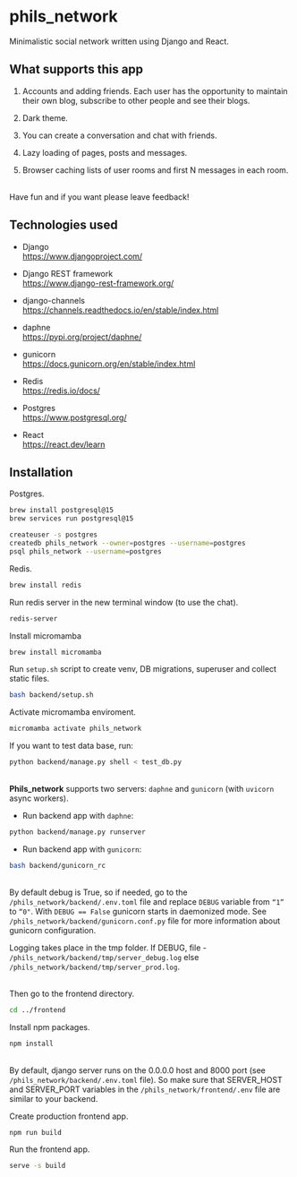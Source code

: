 # phils_network

Minimalistic social network written using Django and React.

## What supports this app
1. Accounts and adding friends. Each user has the opportunity to maintain their own blog, subscribe to other people and see their blogs.

2. Dark theme.

3. You can create a conversation and chat with friends.

4. Lazy loading of pages, posts and messages.

5. Browser caching lists of user rooms and first N messages in each room.

\
Have fun and if you want please leave feedback!

## Technologies used

* Django \
https://www.djangoproject.com/

* Django REST framework \
https://www.django-rest-framework.org/

* django-channels \
https://channels.readthedocs.io/en/stable/index.html

* daphne \
https://pypi.org/project/daphne/

* gunicorn \
https://docs.gunicorn.org/en/stable/index.html

* Redis \
https://redis.io/docs/

* Postgres \
https://www.postgresql.org/

* React \
https://react.dev/learn


## Installation

Postgres.
```sh
brew install postgresql@15
brew services run postgresql@15

createuser -s postgres
createdb phils_network --owner=postgres --username=postgres
psql phils_network --username=postgres
```

Redis.
```sh
brew install redis
```

Run redis server in the new terminal window (to use the chat).
```sh
redis-server
```

Install micromamba
```sh
brew install micromamba
```

Run `setup.sh` script to create venv, DB migrations, superuser and collect static files.
```sh
bash backend/setup.sh
```

Activate micromamba enviroment.
```sh
micromamba activate phils_network
```

If you want to test data base, run:
```sh
python backend/manage.py shell < test_db.py
```

\
**Phils_network** supports two servers: `daphne` and `gunicorn` (with `uvicorn` async workers).


* Run backend app with `daphne`:
```sh
python backend/manage.py runserver
```

* Run backend app with `gunicorn`:
```sh
bash backend/gunicorn_rc
```

\
By default debug is True, so if needed, go to the `/phils_network/backend/.env.toml` file and replace `DEBUG` variable from `“1”` to `“0"`. With `DEBUG == False` gunicorn starts in daemonized mode. See `/phils_network/backend/gunicorn.conf.py` file for more information about gunicorn configuration.

Logging takes place in the tmp folder. If DEBUG, file - `/phils_network/backend/tmp/server_debug.log` else `/phils_network/backend/tmp/server_prod.log`.

\
Then go to the frontend directory.

```sh
cd ../frontend
```

Install npm packages.
```sh
npm install
```

\
By default, django server runs on the 0.0.0.0 host and 8000 port (see `/phils_network/backend/.env.toml` file). So make sure that SERVER_HOST and SERVER_PORT variables in the `/phils_network/frontend/.env` file are similar to your backend.

Create production frontend app.
```sh
npm run build
```

Run the frontend app.
```sh
serve -s build
```
